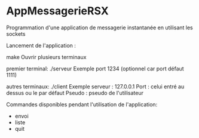 # AppMessagerieRSX
Programmation d'une application de messagerie instantanée en utilisant les sockets

Lancement de l'application :

make
Ouvrir plusieurs terminaux

premier terminal:
./serveur <port>
Exemple port 1234 (optionnel car port défaut 1111)

autres terminaux:
./client <serveur> <port> <pseudo>
Exemple serveur : 127.0.0.1
Port : celui entré au dessus ou le par défaut
Pseudo : pseudo de l'utilisateur


Commandes disponibles pendant l'utilisation de l'application:

- envoi <pseudo>
- liste
- quit
